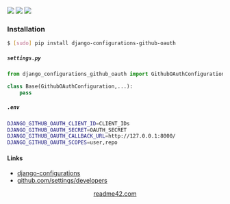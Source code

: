 <!--
https://readme42.com
-->


[![](https://img.shields.io/pypi/v/django-configurations-github-oauth.svg?maxAge=3600)](https://pypi.org/project/django-configurations-github-oauth/)
[![](https://img.shields.io/badge/License-Unlicense-blue.svg?longCache=True)](https://unlicense.org/)
[![](https://github.com/andrewp-as-is/django-configurations-github-oauth.py/workflows/tests42/badge.svg)](https://github.com/andrewp-as-is/django-configurations-github-oauth.py/actions)

### Installation
```bash
$ [sudo] pip install django-configurations-github-oauth
```

##### `settings.py`
```python
from django_configurations_github_oauth import GithubOAuthConfiguration

class Base(GithubOAuthConfiguration,...):
    pass
```

##### `.env`
```bash
DJANGO_GITHUB_OAUTH_CLIENT_ID=CLIENT_IDs
DJANGO_GITHUB_OAUTH_SECRET=OAUTH_SECRET
DJANGO_GITHUB_OAUTH_CALLBACK_URL=http://127.0.0.1:8000/
DJANGO_GITHUB_OAUTH_SCOPES=user,repo
```

#### Links
+   [django-configurations](https://github.com/jazzband/django-configurations)
+   [github.com/settings/developers](https://github.com/settings/developers)

<p align="center">
    <a href="https://readme42.com/">readme42.com</a>
</p>
